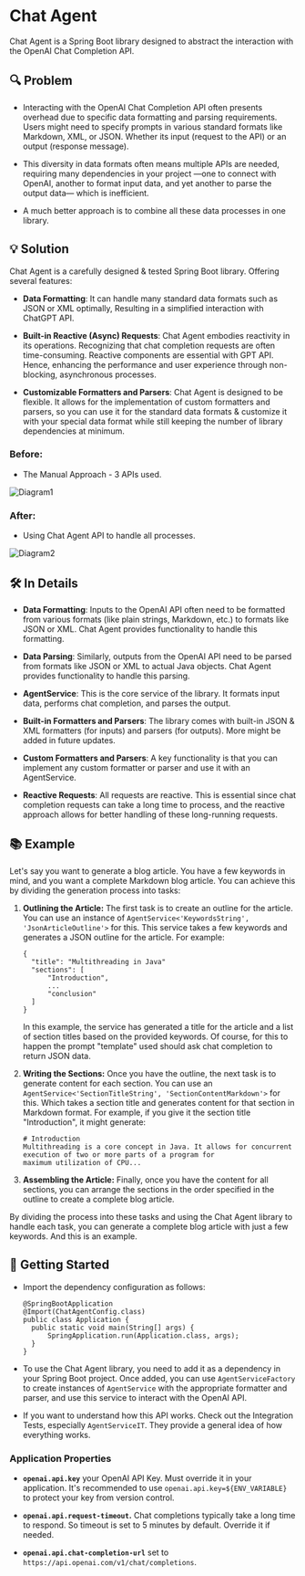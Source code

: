 # Chat Agent

Chat Agent is a Spring Boot library designed to abstract the interaction with the OpenAI Chat Completion API.

## 🔍 Problem

- Interacting with the OpenAI Chat Completion API often presents overhead due to specific data formatting and parsing
  requirements. Users might need to specify prompts in various standard formats like Markdown, XML, or JSON. Whether its
  input (request to the API) or an output (response message).

- This diversity in data formats often means multiple APIs are needed, requiring many dependencies in your project —one
  to connect with OpenAI, another to format input data, and yet another to parse the output data— which is inefficient.

- A much better approach is to combine all these data processes in one library.

## 💡 Solution

Chat Agent is a carefully designed & tested Spring Boot library. Offering several features:

- **Data Formatting**: It can handle many standard data formats such as JSON or XML optimally, Resulting in a simplified
  interaction with ChatGPT API.

- **Built-in Reactive (Async) Requests**: Chat Agent embodies reactivity in its operations. Recognizing that chat
  completion requests are often time-consuming. Reactive components are essential with GPT API. Hence, enhancing the
  performance and user experience through non-blocking, asynchronous processes.

- **Customizable Formatters and Parsers**: Chat Agent is designed to be flexible. It allows for the implementation of
  custom formatters and parsers, so you can use it for the standard data formats & customize it with your special data
  format while still keeping the number of library dependencies at minimum.

### Before:

- The Manual Approach - 3 APIs used.

![Diagram1](https://github.com/izzat5233/chat-agent/assets/92182269/0c4e3370-4081-4e2d-8a4a-bf207875abcf)

### After:

- Using Chat Agent API to handle all processes.

![Diagram2](https://github.com/izzat5233/chat-agent/assets/92182269/750b0b54-16de-4a00-a56f-d0b1d0eab8e3)

## 🛠️ In Details

- **Data Formatting**: Inputs to the OpenAI API often need to be formatted from various formats (like plain strings,
  Markdown, etc.) to formats like JSON or XML. Chat Agent provides functionality to handle this formatting.

- **Data Parsing**: Similarly, outputs from the OpenAI API need to be parsed from formats like JSON or XML to actual
  Java objects. Chat Agent provides functionality to handle this parsing.

- **AgentService**: This is the core service of the library. It formats input data, performs chat completion, and parses
  the output.

- **Built-in Formatters and Parsers**: The library comes with built-in JSON & XML formatters (for inputs)
  and parsers (for outputs). More might be added in future updates.

- **Custom Formatters and Parsers**: A key functionality is that you can implement any custom formatter or parser and
  use it with an AgentService.

- **Reactive Requests**: All requests are reactive. This is essential since chat completion requests can take a long
  time to process, and the reactive approach allows for better handling of these long-running requests.

## 📚 Example

Let's say you want to generate a blog article. You have a few keywords in mind, and you want a complete Markdown blog
article. You can achieve this by dividing the generation process into tasks:

1. **Outlining the Article:** The first task is to create an outline for the article. You can use an instance of
   `AgentService<'KeywordsString', 'JsonArticleOutline'>` for this. This service takes a few keywords and generates a
   JSON
   outline for the article. For example:

    ```
    {
      "title": "Multithreading in Java"
      "sections": [
          "Introduction",
          ...
          "conclusion"
      ]
    }
    ```

   In this example, the service has generated a title for the article and a list of section titles based on the provided
   keywords. Of course, for this to happen the prompt "template" used should ask chat completion to return JSON data.

2. **Writing the Sections:** Once you have the outline, the next task is to generate content for each section. You can
   use an `AgentService<'SectionTitleString', 'SectionContentMarkdown'>` for this. Which takes a section title and
   generates content for that section in Markdown format.
   For example, if you give it the section title "Introduction", it might generate:

    ```
   # Introduction
    Multithreading is a core concept in Java. It allows for concurrent execution of two or more parts of a program for
    maximum utilization of CPU...
   ```

3. **Assembling the Article:** Finally, once you have the content for all sections, you can arrange the sections in the
   order specified in the outline to create a complete blog article.

By dividing the process into these tasks and using the Chat Agent library to handle each task, you can generate a
complete blog article with just a few keywords. And this is an example.

## 🚀 Getting Started

- Import the dependency configuration as follows:

    ```
  @SpringBootApplication
  @Import(ChatAgentConfig.class)
  public class Application {
      public static void main(String[] args) {
          SpringApplication.run(Application.class, args);
      }
  }
  ```

- To use the Chat Agent library, you need to add it as a dependency in your Spring Boot project. Once added, you can
  use `AgentServiceFactory` to create instances of `AgentService` with the appropriate formatter and parser, and use
  this service to interact with the OpenAI API.

- If you want to understand how this API works. Check out the Integration Tests, especially `AgentServiceIT`.
  They provide a general idea of how everything works.

### Application Properties

- **`openai.api.key`** your OpenAI API Key. Must override it in your application.
  It's recommended to use `openai.api.key=${ENV_VARIABLE}` to protect your key from version control.

- **`openai.api.request-timeout`.** Chat completions typically take a long time to respond. So timeout is set to 5
  minutes by default. Override it if needed.

- **`openai.api.chat-completion-url`** set to `https://api.openai.com/v1/chat/completions`.
